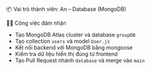 📦 Vai trò thành viên: An – Database (MongoDB)

🧑‍💻 Công việc đảm nhận

- Tạo MongoDB Atlas cluster và database `groupDB`
- Tạo collection `users` và model `User.js`
- Kết nối backend với MongoDB bằng mongoose
- Kiểm tra dữ liệu hiển thị đúng từ frontend
- Tạo Pull Request nhánh `database` và merge vào `main`